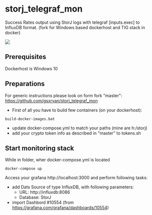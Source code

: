 # storj_telegraf_mon
Success Rates output using StorJ logs with telegraf [inputs.exec] to InfluxDB format. (fork for Windows based dockerhost and TIG stack in docker)

<img src="https://raw.githubusercontent.com/gsxryan/storj_telegraf_mon/master/Dashboard/Preview.png"/>

## Prerequisites

Dockerhost is Windows 10

## Preparations

For generic instructions please look on form fork "master": https://github.com/gsxryan/storj_telegraf_mon

- First of all you have to build few containers (on your dockerhost):
 
 `build-docker-images.bat`

- update docker-compose.yml to match your paths (mine are h:/storj)
- add your crypto token info as described in "master" to tokens.sh

## Start monitoring stack

While in folder, wher docker-compose.yml is located

 `docker-compose up`
 
Access your grafana http://localhost:3000 and perform following tasks:
 
 
- add Dats Source of type InfluxDB, with following parameters:
  - URL: http://influxdb:8086 
  - Database: StorJ
- import Dashbord #10554 (from https://grafana.com/grafana/dashboards/10554)
